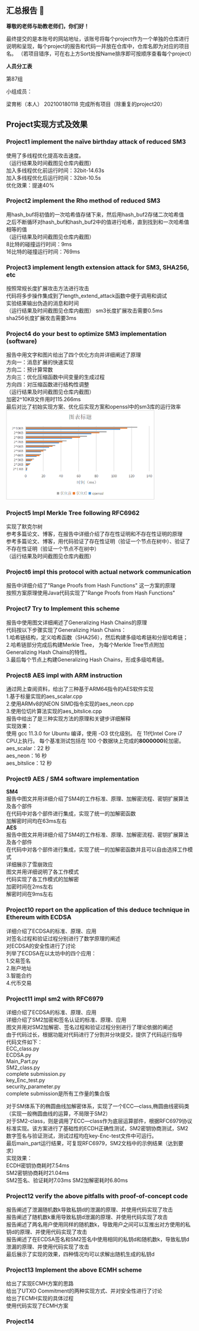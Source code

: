 ## 汇总报告 👋

**尊敬的老师与助教老师们，你们好！**

最终提交的是本账号的网站地址，该账号将每个project作为一个单独的仓库进行说明和呈现，每个project的报告和代码一并放在仓库中，仓库名即为对应的项目名。
（若项目错序，可在右上方Sort处按Name排序即可按顺序查看每个project）

**人员分工表**

第87组

小组成员：

梁育彬（本人） 202100180118 完成所有项目（除重复的project20）



## Project实现方式及效果

### Project1 implement the naïve birthday attack of reduced SM3

使用了多线程优化提高攻击速度。  
（运行结果及时间截图见仓库内截图）  
加入多线程优化前运行时间：32bit-14.63s  
加入多线程优化后运行时间：32bit-10.5s  
优化效果：提速40%  

### Project2 implement the Rho method of reduced SM3

用hash_buf将初值的一次哈希值存储下来，然后用hash_buf2存储二次哈希值  
之后不断循环对hash_buf和hash_buf2中的值进行哈希，直到找到和一次哈希值相等的值  
（运行结果及时间截图见仓库内截图）  
8比特的碰撞运行时间：9ms  
16比特的碰撞运行时间：769ms

### Project3 implement length extension attack for SM3, SHA256, etc

按照常规长度扩展攻击方法进行攻击  
代码将多步操作集成到了length_extend_attack函数中便于调用和调试  
实验结果输出伪造的消息和时间  
（运行结果及时间截图见仓库内截图）
sm3长度扩展攻击需要0.5ms  
sha256长度扩展攻击需要3ms  

### Project4 do your best to optimize SM3 implementation (software)

报告中用文字和图片给出了四个优化方向并详细阐述了原理  
方向一：消息扩展的快速实现  
方向二：预计算常数  
方向三：优化压缩函数中间变量的生成过程  
方向四：对压缩函数进行结构性调整  
（运行结果及时间截图见仓库内截图）  
加密2^10KB文件用时115.266ms  
最后对比了初始实现方案、优化后实现方案和openssl中的sm3库的运行效率  
<img src="https://github.com/1-14/Project04/blob/main/%E6%88%AA%E5%9B%BE/2.png" width="400"  /><br/>

### Project5 Impl Merkle Tree following RFC6962

实现了默克尔树  
参考多篇论文、博客，在报告中详细介绍了存在性证明和不存在性证明的原理  
参考多篇论文、博客，用代码验证了存在性证明（验证一个节点在树中）、验证了不存在性证明（验证一个节点不在树中）  
（运行结果及时间截图见仓库内截图）  

### Project6 impl this protocol with actual network communication

报告中详细介绍了"Range Proofs from Hash Functions" 这一方案的原理  
按照方案原理使用Java代码实现了"Range Proofs from Hash Functions" 

### Project7 Try to Implement this scheme

报告中使用图文详细阐述了Generalizing Hash Chains的原理  
代码按以下步骤实现了Generalizing Hash Chains：  
1.哈希链结构，定义哈希函数（SHA256），然后构建多级哈希链和分层哈希链；  
2.哈希链部分完成后构建Merkle Tree， 为每个Merkle Tree节点附加Generalizing Hash Chains的特性。  
3.最后每个节点上构建Generalizing Hash Chains，形成多级哈希链。  

### Project8 AES impl with ARM instruction

通过网上查阅资料，给出了三种基于ARM64指令的AES软件实现  
1.基于标量实现的aes_scalar.cpp  
2.使用ARMv8的NEON SIMD指令实现的aes_neon.cpp  
3.使用位切片算法实现的aes_bitslice.cpp  
报告中给出了是三种实现方法的原理和关键步详细解释  
实现效果：  
使用 gcc 11.3.0 for Ubuntu 编译，使用 -O3 优化级别。 在 11代Intel Core i7 CPU上执行。 每个基准测试包括在 100 个数据块上完成的**8000000**轮加密。  
aes_scalar：22 秒  
aes_neon：16 秒  
aes_bitslice：12 秒

### Project9 AES / SM4 software implementation

**SM4**  
报告中图文并用详细介绍了SM4的工作标准、原理、加解密流程、密钥扩展算法及各个部件  
在代码中对各个部件进行集成，实现了统一的加解密函数  
加解密时间均在63ms左右  
**AES**  
报告中图文并用详细介绍了SM4的工作标准、原理、加解密流程、密钥扩展算法及各个部件  
在代码中对各个部件进行集成，实现了统一的加解密函数并且可以自由选择工作模式    
详细展示了雪崩效应  
图文并用详细说明了各工作模式  
代码实现了各工作模式的加解密  
加密时间在2ms左右  
解密时间在9ms左右  

### Project10 report on the application of this deduce technique in Ethereum with ECDSA

详细介绍了ECDSA的标准、原理、应用  
对签名过程和验证过程分别进行了数学原理的阐述  
对ECDSA的安全性进行了讨论  
列举了ECDSA在以太坊中的四个应用：  
1.交易签名  
2.账户地址  
3.智能合约  
4.代币交易  

### Project11 impl sm2 with RFC6979

详细介绍了ECDSA的标准、原理、应用  
详细介绍了SM2加密和签名认证的标准、原理、应用  
图文并用对SM2加解密、签名过程和验证过程分别进行了理论依据的阐述  
由于代码过长，根据功能对代码进行了分割并分块提交，提供了代码运行指导  
代码文件如下：  
ECC_class.py  
ECDSA.py  
Main_Part.py  
SM2_class.py  
complete submission.py  
key_Enc_test.py  
security_parameter.py  
complete submission是所有工作量的集合版  

对于SM体系下的椭圆曲线加解密体系，实现了一个ECC—class,椭圆曲线密码类（实现一般椭圆曲线的运算，不局限于SM2）  
对于SM2-class，则是调用了ECC—class作为底层运算部件，根据RFC6979协议标准实现。该方案进行了基础性的ECDH正确性测试，SM2密钥协商测试，SM2数字签名与验证测试，测试过程均在key-Enc-test文件中可运行。  
最后main_part运行结果，可复现RFC6979，SM2文档中的示例结果（达到要求）  
实现效果：  
ECDH密钥协商耗时7.54ms  
SM2密钥协商耗时21.04ms  
SM2签名、验证耗时7.03ms
SM2加解密耗时6.80ms  

### Project12  verify the above pitfalls with proof-of-concept code

报告阐述了泄漏随机数k导致私钥d的泄漏的原理、并使用代码实现了攻击  
报告阐述了随机数k重用导致私钥d泄漏的原理、并使用代码实现了攻击  
报告阐述了两名用户使用同样的随机数k，导致用户之间可以互推出对方使用的私钥d的原理、并使用代码实现了攻击  
报告阐述了在ECDSA签名和SM2签名中使用相同的私钥d和随机数k，导致私钥d泄漏的原理、并使用代码实现了攻击  
最后展示了实现的效果，四种情况均可以求解出随机生成的私钥d  

### Project13 Implement the above ECMH scheme

给出了实现ECMH方案的思路  
给出了UTXO Commitment的两种实现方式、并对安全性进行了讨论  
给出了ECMH实现的具体过程  
使用代码实现了ECMH方案  

### Project14 















